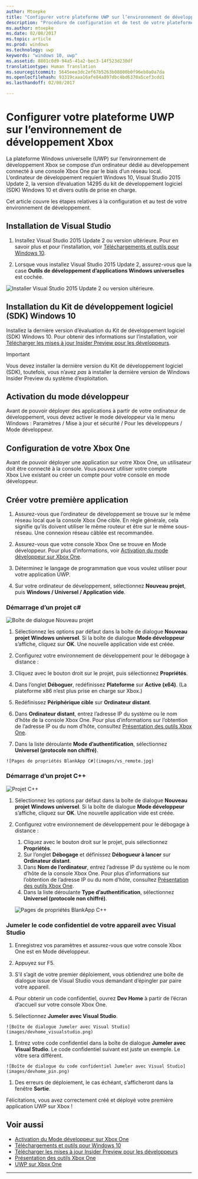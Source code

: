 ```yaml
---
author: Mtoepke
title: "Configurer votre plateforme UWP sur l’environnement de développement Xbox"
description: "Procédure de configuration et de test de votre plateforme Windows universelle sur l’environnement de développement Xbox."
ms.author: mtoepke
ms.date: 02/08/2017
ms.topic: article
ms.prod: windows
ms.technology: uwp
keywords: "windows 10, uwp"
ms.assetid: 8801c0d9-94a5-41a2-bec3-14f523d230df
translationtype: Human Translation
ms.sourcegitcommit: 5645eee3dc2ef67b5263b08800b0f96eb8a0a7da
ms.openlocfilehash: 93319caaa16afe84a897dbc4bd6370a5cef3cdd1
ms.lasthandoff: 02/08/2017

---
```


# <a name="set-up-your-uwp-on-xbox-development-environment"></a>Configurer votre plateforme UWP sur l’environnement de développement Xbox

La plateforme Windows universelle (UWP) sur l’environnement de développement Xbox se compose d’un ordinateur dédié au développement connecté à une console Xbox One par le biais d’un réseau local.
L’ordinateur de développement requiert Windows 10, Visual Studio 2015 Update 2, la version d’évaluation 14295 du kit de développement logiciel (SDK) Windows 10 et divers outils de prise en charge.


Cet article couvre les étapes relatives à la configuration et au test de votre environnement de développement.

## <a name="visual-studio-setup"></a>Installation de Visual Studio

1. Installez Visual Studio 2015 Update 2 ou version ultérieure. Pour en savoir plus et pour l’installation, voir [Téléchargements et outils pour Windows 10](https://dev.windows.com/downloads).

1. Lorsque vous installez Visual Studio 2015 Update 2, assurez-vous que la case **Outils de développement d’applications Windows universelles** est cochée.

  ![Installer Visual Studio 2015 Update 2 ou version ultérieure.](images/vs_install_tools.png)

## <a name="windows-10-sdk-setup"></a>Installation du Kit de développement logiciel (SDK) Windows 10

Installez la dernière version d’évaluation du Kit de développement logiciel (SDK) Windows 10. Pour obtenir des informations sur l’installation, voir [Télécharger les mises à jour Insider Preview pour les développeurs](http://go.microsoft.com/fwlink/p/?LinkId=780552).

> [!IMPORTANT]
> Vous devez installer la dernière version du Kit de développement logiciel (SDK), toutefois, vous n’avez _pas_ à installer la dernière version de Windows Insider Preview du système d’exploitation.

## <a name="enabling-developer-mode"></a>Activation du mode développeur

Avant de pouvoir déployer des applications à partir de votre ordinateur de développement, vous devez activer le mode développeur via le menu Windows : Paramètres / Mise à jour et sécurité / Pour les développeurs / Mode développeur.

## <a name="setting-up-your-xbox-one"></a>Configuration de votre Xbox One

Avant de pouvoir déployer une application sur votre Xbox One, un utilisateur doit être connecté à la console. Vous pouvez utiliser votre compte Xbox Live existant ou créer un compte pour votre console en mode développeur. 

## <a name="create-your-first-application"></a>Créer votre première application

1. Assurez-vous que l’ordinateur de développement se trouve sur le même réseau local que la console Xbox One cible. En règle générale, cela signifie qu’ils doivent utiliser le même routeur et être sur le même sous-réseau. Une connexion réseau câblée est recommandée.

1. Assurez-vous que votre console Xbox One se trouve en Mode développeur.  Pour plus d’informations, voir [Activation du mode développeur sur Xbox One](devkit-activation.md).

1. Déterminez le langage de programmation que vous voulez utiliser pour votre application UWP.

1. Sur votre ordinateur de développement, sélectionnez **Nouveau projet**, puis **Windows / Universel / Application vide**.

### <a name="starting-a-c-project"></a>Démarrage d’un projet c#

  ![Boîte de dialogue Nouveau projet](images/vs_universal_blank.jpg)

1. Sélectionnez les options par défaut dans la boîte de dialogue **Nouveau projet Windows universel**. Si la boîte de dialogue **Mode développeur** s’affiche, cliquez sur **OK**. Une nouvelle application vide est créée.

1. Configurez votre environnement de développement pour le débogage à distance :

  1. Cliquez avec le bouton droit sur le projet, puis sélectionnez **Propriétés**.
  1. Dans l’onglet **Déboguer**, redéfinissez **Plateforme** sur **Active (x64)**. (La plateforme x86 n’est plus prise en charge sur Xbox.)   
  1. Redéfinissez **Périphérique cible** sur **Ordinateur distant**.
  1. Dans **Ordinateur distant**, entrez l’adresse IP du système ou le nom d’hôte de la console Xbox One. Pour plus d’informations sur l’obtention de l’adresse IP ou du nom d’hôte, consultez [Présentation des outils Xbox One](introduction-to-xbox-tools.md).
  1. Dans la liste déroulante **Mode d’authentification**, sélectionnez **Universel (protocole non chiffré)**.

    ![Pages de propriétés BlankApp C#](images/vs_remote.jpg)

### <a name="starting-a-c-project"></a>Démarrage d’un projet C++

  ![Projet C++](images/vs_universal_cpp_blank.jpg)

1. Sélectionnez les options par défaut dans la boîte de dialogue **Nouveau projet Windows universel**. Si la boîte de dialogue **Mode développeur** s’affiche, cliquez sur **OK**. Une nouvelle application vide est créée.

1. Configurez votre environnement de développement pour le débogage à distance :

   1. Cliquez avec le bouton droit sur le projet, puis sélectionnez **Propriétés**.
   1. Sur l’onglet **Débogage** et définissez **Débogueur à lancer** sur **Ordinateur distant**.
   1. Dans **Nom de l’ordinateur**, entrez l’adresse IP du système ou le nom d’hôte de la console Xbox One. Pour plus d’informations sur l’obtention de l’adresse IP ou du nom d’hôte, consultez [Présentation des outils Xbox One](introduction-to-xbox-tools.md).
   1. Dans la liste déroulante **Type d’authentification**, sélectionnez **Universel (protocole non chiffré)**.

    ![Pages de propriétés BlankApp C++](images/vs_remote_cpp.jpg)

### <a name="pin-pair-your-device-with-visual-studio"></a>Jumeler le code confidentiel de votre appareil avec Visual Studio

1. Enregistrez vos paramètres et assurez-vous que votre console Xbox One est en Mode développeur.

1. Appuyez sur F5.

1. S’il s’agit de votre premier déploiement, vous obtiendrez une boîte de dialogue issue de Visual Studio vous demandant d’épingler par paire votre appareil.

  1. Pour obtenir un code confidentiel, ouvrez **Dev Home** à partir de l’écran d’accueil sur votre console Xbox One.
  1. Sélectionnez **Jumeler avec Visual Studio**.

    ![Boîte de dialogue Jumeler avec Visual Studio](images/devhome_visualstudio.png)

  1. Entrez votre code confidentiel dans la boîte de dialogue **Jumeler avec Visual Studio**. Le code confidentiel suivant est juste un exemple. Le vôtre sera différent.

    ![Boîte de dialogue du code confidentiel Jumeler avec Visual Studio](images/devhome_pin.png)

  1. Des erreurs de déploiement, le cas échéant, s’afficheront dans la fenêtre **Sortie**.

Félicitations, vous avez correctement créé et déployé votre première application UWP sur Xbox !



## <a name="see-also"></a>Voir aussi
- [Activation du Mode développeur sur Xbox One](devkit-activation.md)  
- [Téléchargements et outils pour Windows 10](https://dev.windows.com/downloads)  
- [Télécharger les mises à jour Insider Preview pour les développeurs](http://go.microsoft.com/fwlink/?LinkId=780552)  
- [Présentation des outils Xbox One](introduction-to-xbox-tools.md) 
- [UWP sur Xbox One](index.md)

----

